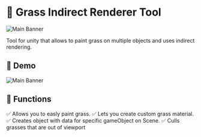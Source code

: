 # 📌 Grass Indirect Renderer Tool

![Main Banner](GrassRenderer.gif)

Tool for unity that allows to paint grass on multiple objects and uses indirect rendering.

## 📸 Demo

![Main Banner](GrassRendererDraw.gif)

## 🚀 Functions

✅ Allows you to easly paint grass.
✅ Lets you create custom grass material.
✅ Creates object with data for specific gameObject on Scene.
✅ Culls grasses that are out of viewport

